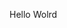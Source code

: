 Hello Wolrd




















































































































































































































































































































































































































































































































































































































































































































































































































































































































































































































































































































































































































































































































































































































































































































































































































































































































































































































































































































































































































































































































































































































































































































































































































































































































































































































































































































































































































































































































































































































































































































































































































































































































































































































































































































































































































































































































































































